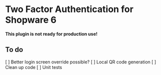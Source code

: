 # Two Factor Authentication for Shopware 6

__This plugin is not ready for production use!__

## To do

[ ] Better login screen override possible?
[ ] Local QR code generation
[ ] Clean up code
[ ] Unit tests
